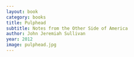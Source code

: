 ```yaml
---
layout: book
category: books
title: Pulphead
subtitle: Notes from the Other Side of America
author: John Jeremiah Sullivan
year: 2012
image: pulphead.jpg
---
```

